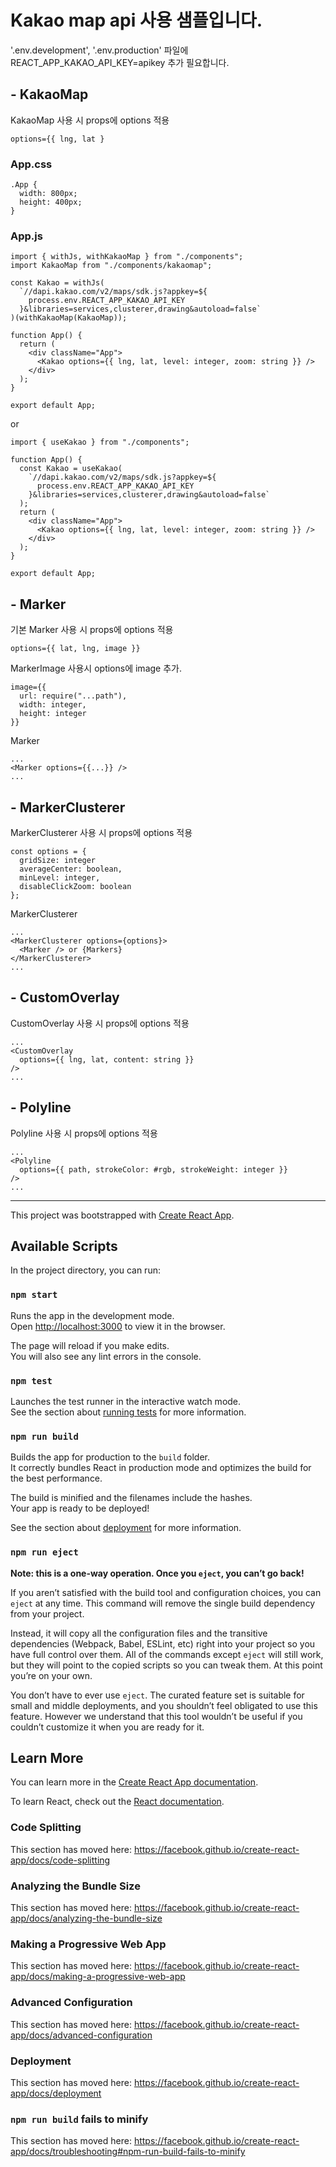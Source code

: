 # Kakao map api 사용 샘플입니다.

'.env.development', '.env.production' 파일에 REACT_APP_KAKAO_API_KEY=apikey 추가 필요합니다.

## - KakaoMap

KakaoMap 사용 시 props에 options 적용

    options={{ lng, lat }

### App.css

    .App {
      width: 800px;
      height: 400px;
    }

### App.js

    import { withJs, withKakaoMap } from "./components";
    import KakaoMap from "./components/kakaomap";

    const Kakao = withJs(
      `//dapi.kakao.com/v2/maps/sdk.js?appkey=${
        process.env.REACT_APP_KAKAO_API_KEY
      }&libraries=services,clusterer,drawing&autoload=false`
    )(withKakaoMap(KakaoMap));

    function App() {
      return (
        <div className="App">
          <Kakao options={{ lng, lat, level: integer, zoom: string }} />
        </div>
      );
    }

    export default App;

or

    import { useKakao } from "./components";

    function App() {
      const Kakao = useKakao(
        `//dapi.kakao.com/v2/maps/sdk.js?appkey=${
          process.env.REACT_APP_KAKAO_API_KEY
        }&libraries=services,clusterer,drawing&autoload=false`
      );
      return (
        <div className="App">
          <Kakao options={{ lng, lat, level: integer, zoom: string }} />
        </div>
      );
    }

    export default App;

## - Marker

기본 Marker 사용 시 props에 options 적용

    options={{ lat, lng, image }}

MarkerImage 사용시 options에 image 추가.

    image={{
      url: require("...path"),
      width: integer,
      height: integer
    }}

Marker

    ...
    <Marker options={{...}} />
    ...

## - MarkerClusterer

MarkerClusterer 사용 시 props에 options 적용

    const options = {
      gridSize: integer
      averageCenter: boolean,
      minLevel: integer,
      disableClickZoom: boolean
    };

MarkerClusterer

    ...
    <MarkerClusterer options={options}>
      <Marker /> or {Markers}
    </MarkerClusterer>
    ...

## - CustomOverlay

CustomOverlay 사용 시 props에 options 적용

    ...
    <CustomOverlay
      options={{ lng, lat, content: string }}
    />
    ...

## - Polyline

Polyline 사용 시 props에 options 적용

    ...
    <Polyline
      options={{ path, strokeColor: #rgb, strokeWeight: integer }}
    />
    ...

---

This project was bootstrapped with [Create React App](https://github.com/facebook/create-react-app).

## Available Scripts

In the project directory, you can run:

### `npm start`

Runs the app in the development mode.<br>
Open [http://localhost:3000](http://localhost:3000) to view it in the browser.

The page will reload if you make edits.<br>
You will also see any lint errors in the console.

### `npm test`

Launches the test runner in the interactive watch mode.<br>
See the section about [running tests](https://facebook.github.io/create-react-app/docs/running-tests) for more information.

### `npm run build`

Builds the app for production to the `build` folder.<br>
It correctly bundles React in production mode and optimizes the build for the best performance.

The build is minified and the filenames include the hashes.<br>
Your app is ready to be deployed!

See the section about [deployment](https://facebook.github.io/create-react-app/docs/deployment) for more information.

### `npm run eject`

**Note: this is a one-way operation. Once you `eject`, you can’t go back!**

If you aren’t satisfied with the build tool and configuration choices, you can `eject` at any time. This command will remove the single build dependency from your project.

Instead, it will copy all the configuration files and the transitive dependencies (Webpack, Babel, ESLint, etc) right into your project so you have full control over them. All of the commands except `eject` will still work, but they will point to the copied scripts so you can tweak them. At this point you’re on your own.

You don’t have to ever use `eject`. The curated feature set is suitable for small and middle deployments, and you shouldn’t feel obligated to use this feature. However we understand that this tool wouldn’t be useful if you couldn’t customize it when you are ready for it.

## Learn More

You can learn more in the [Create React App documentation](https://facebook.github.io/create-react-app/docs/getting-started).

To learn React, check out the [React documentation](https://reactjs.org/).

### Code Splitting

This section has moved here: https://facebook.github.io/create-react-app/docs/code-splitting

### Analyzing the Bundle Size

This section has moved here: https://facebook.github.io/create-react-app/docs/analyzing-the-bundle-size

### Making a Progressive Web App

This section has moved here: https://facebook.github.io/create-react-app/docs/making-a-progressive-web-app

### Advanced Configuration

This section has moved here: https://facebook.github.io/create-react-app/docs/advanced-configuration

### Deployment

This section has moved here: https://facebook.github.io/create-react-app/docs/deployment

### `npm run build` fails to minify

This section has moved here: https://facebook.github.io/create-react-app/docs/troubleshooting#npm-run-build-fails-to-minify
